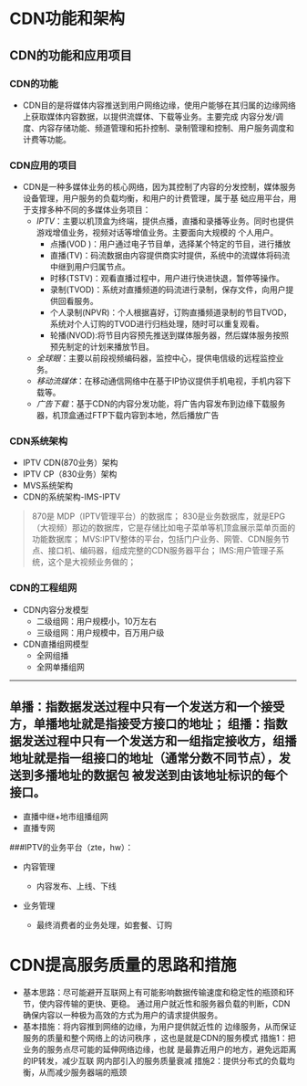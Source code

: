 # CDN功能和架构

## CDN的功能和应用项目
### CDN的功能
- CDN目的是将媒体内容推送到用户网络边缘，使用户能够在其归属的边缘网络上获取媒体内容数据，以提供流媒体、下载等业务。主要完成
内容分发/调度、内容存储功能、频道管理和拓扑控制、录制管理和控制、用户服务调度和计费等功能。

### CDN应用的项目
- CDN是一种多媒体业务的核心网络，因为其控制了内容的分发控制，媒体服务设备管理，用户服务的负载均衡，和用户的计费管理，属于基
础应用平台，用于支撑多种不同的多媒体业务项目：
   - *IPTV*：主要以机顶盒为终端，提供点播，直播和录播等业务。同时也提供游戏增值业务，视频对话等增值业务。主要面向大规模的
   个人用户。
      - 点播(VOD )：用户通过电子节目单，选择某个特定的节目，进行播放
      - 直播(TV)：码流数据由内容提供商实时提供，系统中的流媒体将码流中继到用户归属节点。
      - 时移(TSTV)：观看直播过程中，用户进行快进快退，暂停等操作。
      - 录制(TVOD)：系统对直播频道的码流进行录制，保存文件，向用户提供回看服务。
      - 个人录制(NPVR)：个人根据喜好，订购直播频道录制的节目TVOD，系统对个人订购的TVOD进行归档处理，随时可以重复观看。
      - 轮播(NVOD):将节目内容预先推送到媒体服务器，然后媒体服务按照预先制定的计划来播放节目。
   - *全球眼*：主要以前段视频编码器，监控中心，提供电信级的远程监控业务。
   - *移动流媒体*：在移动通信网络中在基于IP协议提供手机电视，手机内容下载等。
   - *广告下载*：基于CDN的内容分发功能，将广告内容发布到边缘下载服务器，机顶盒通过FTP下载内容到本地，然后播放广告

### CDN系统架构
- IPTV CDN(870业务）架构
- IPTV CP（830业务）架构
- MVS系统架构
- CDN的系统架构-IMS-IPTV

>870是 MDP（IPTV管理平台）的数据库；
>830是业务数据库，就是EPG（大视频）那边的数据库，它是存储比如电子菜单等机顶盒展示菜单页面的功能数据库；
>MVS:IPTV整体的平台，包括门户业务、网管、CDN服务节点、接口机、编码器，组成完整的CDN服务器平台；
>IMS:用户管理子系统，这个是大视频业务做的；

### CDN的工程组网
- CDN内容分发模型
   - 二级组网：用户规模小，10万左右
   - 三级组网：用户规模中，百万用户级
- CDN直播组网模型
   - 全网组播
   - 全网单播组网
 -----
 单播：指数据发送过程中只有一个发送方和一个接受方，单播地址就是指接受方接口的地址；
 组播：指数据发送过程中只有一个发送方和一组指定接收方，组播地址就是指一组接口的地址（通常分数不同节点），发送到多播地址的数据包
 被发送到由该地址标识的每个接口。
 ------
   - 直播中继+地市组播组网
   - 直播专网
 
 
 
 ###IPTV的业务平台（zte，hw）：
 - 内容管理
    - 内容发布、上线、下线
	
 - 业务管理
    - 最终消费者的业务处理，如套餐、订购
 
 # CDN提高服务质量的思路和措施
 - 基本思路：尽可能避开互联网上有可能影响数据传输速度和稳定性的瓶颈和环节，使内容传输的更快、更稳。
      通过用户就近性和服务器负载的判断，CDN确保内容以一种极为高效的方式为用户的请求提供服务。
 - 基本措施：将内容推到网络的边缘，为用户提供就近性的
      边缘服务，从而保证服务的质量和整个网络上的访问秩序
     ，这也是就是CDN的服务模式
       措施1：把业务的服务点尽可能的延伸网络边缘，也就
               是最靠近用户的地方，避免远距离的IP转发，减少互联
               网内部引入的服务质量衰减
       措施2：提供分布式的负载均衡，从而减少服务器端的瓶颈
